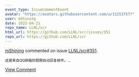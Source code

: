```yaml
---
event_type: IssueCommentEvent
avatar: "https://avatars.githubusercontent.com/u/11251757?"
user: mShining
date: 2022-04-21
repo_name: LLNL/scr
html_url: https://github.com/LLNL/scr/issues/351
repo_url: https://github.com/LLNL/scr
---
```


<a href='https://github.com/mShining' target='_blank'>mShining</a> commented on issue <a href='https://github.com/LLNL/scr/issues/351' target='_blank'>LLNL/scr#351</a>.

<small>这是来自QQ邮箱的假期自动回复邮件。...</small>

<a href='https://github.com/LLNL/scr/issues/351' target='_blank'>View Comment</a>
